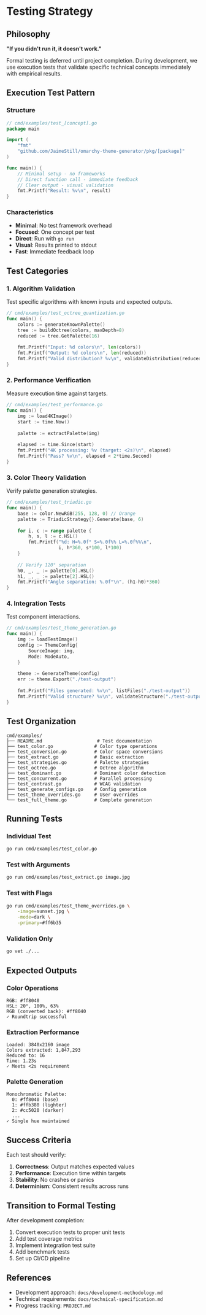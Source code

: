 # Testing Strategy

## Philosophy

**"If you didn't run it, it doesn't work."**

Formal testing is deferred until project completion. During development, we use execution tests that validate specific technical concepts immediately with empirical results.

## Execution Test Pattern

### Structure

```go
// cmd/examples/test_[concept].go
package main

import (
    "fmt"
    "github.com/JaimeStill/omarchy-theme-generator/pkg/[package]"
)

func main() {
    // Minimal setup - no frameworks
    // Direct function call - immediate feedback
    // Clear output - visual validation
    fmt.Printf("Result: %v\n", result)
}
```

### Characteristics
- **Minimal**: No test framework overhead
- **Focused**: One concept per test
- **Direct**: Run with `go run`
- **Visual**: Results printed to stdout
- **Fast**: Immediate feedback loop

## Test Categories

### 1. Algorithm Validation
Test specific algorithms with known inputs and expected outputs.

```go
// cmd/examples/test_octree_quantization.go
func main() {
    colors := generateKnownPalette()
    tree := buildOctree(colors, maxDepth=8)
    reduced := tree.GetPalette(16)
    
    fmt.Printf("Input: %d colors\n", len(colors))
    fmt.Printf("Output: %d colors\n", len(reduced))
    fmt.Printf("Valid distribution? %v\n", validateDistribution(reduced))
}
```

### 2. Performance Verification
Measure execution time against targets.

```go
// cmd/examples/test_performance.go
func main() {
    img := load4KImage()
    start := time.Now()
    
    palette := extractPalette(img)
    
    elapsed := time.Since(start)
    fmt.Printf("4K processing: %v (target: <2s)\n", elapsed)
    fmt.Printf("Pass? %v\n", elapsed < 2*time.Second)
}
```

### 3. Color Theory Validation
Verify palette generation strategies.

```go
// cmd/examples/test_triadic.go
func main() {
    base := color.NewRGB(255, 128, 0) // Orange
    palette := TriadicStrategy{}.Generate(base, 6)
    
    for i, c := range palette {
        h, s, l := c.HSL()
        fmt.Printf("%d: H=%.0f° S=%.0f%% L=%.0f%%\n", 
                   i, h*360, s*100, l*100)
    }
    
    // Verify 120° separation
    h0, _, _ := palette[0].HSL()
    h1, _, _ := palette[2].HSL()
    fmt.Printf("Angle separation: %.0f°\n", (h1-h0)*360)
}
```

### 4. Integration Tests
Test component interactions.

```go
// cmd/examples/test_theme_generation.go
func main() {
    img := loadTestImage()
    config := ThemeConfig{
        SourceImage: img,
        Mode: ModeAuto,
    }
    
    theme := GenerateTheme(config)
    err := theme.Export("./test-output")
    
    fmt.Printf("Files generated: %v\n", listFiles("./test-output"))
    fmt.Printf("Valid structure? %v\n", validateStructure("./test-output"))
}
```

## Test Organization

```
cmd/examples/
├── README.md                    # Test documentation
├── test_color.go               # Color type operations
├── test_conversion.go          # Color space conversions
├── test_extract.go             # Basic extraction
├── test_strategies.go          # Palette strategies
├── test_octree.go              # Octree algorithm
├── test_dominant.go            # Dominant color detection
├── test_concurrent.go          # Parallel processing
├── test_contrast.go            # WCAG validation
├── test_generate_configs.go    # Config generation
├── test_theme_overrides.go     # User overrides
└── test_full_theme.go          # Complete generation
```

## Running Tests

### Individual Test
```bash
go run cmd/examples/test_color.go
```

### Test with Arguments
```bash
go run cmd/examples/test_extract.go image.jpg
```

### Test with Flags
```bash
go run cmd/examples/test_theme_overrides.go \
    -image=sunset.jpg \
    -mode=dark \
    -primary=#ff6b35
```

### Validation Only
```bash
go vet ./...
```

## Expected Outputs

### Color Operations
```
RGB: #ff8040
HSL: 20°, 100%, 63%
RGB (converted back): #ff8040
✓ Roundtrip successful
```

### Extraction Performance
```
Loaded: 3840x2160 image
Colors extracted: 1,847,293
Reduced to: 16
Time: 1.23s
✓ Meets <2s requirement
```

### Palette Generation
```
Monochromatic Palette:
  0: #ff8040 (base)
  1: #ffb380 (lighter)
  2: #cc5020 (darker)
  ...
✓ Single hue maintained
```

## Success Criteria

Each test should verify:
1. **Correctness**: Output matches expected values
2. **Performance**: Execution time within targets
3. **Stability**: No crashes or panics
4. **Determinism**: Consistent results across runs

## Transition to Formal Testing

After development completion:
1. Convert execution tests to proper unit tests
2. Add test coverage metrics
3. Implement integration test suite
4. Add benchmark tests
5. Set up CI/CD pipeline

## References

- Development approach: `docs/development-methodology.md`
- Technical requirements: `docs/technical-specification.md`
- Progress tracking: `PROJECT.md`
